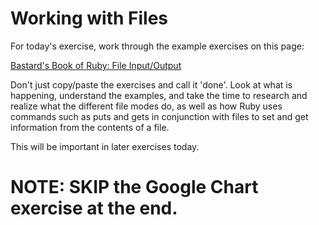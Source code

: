 # Working with Files
For today's exercise, work through the example exercises on this page:

[Bastard's Book of Ruby: File Input/Output](http://ruby.bastardsbook.com/chapters/io/)

Don't just copy/paste the exercises and call it 'done'. Look at what is happening, understand the examples, and take the time to research and realize what the different file modes do, as well as how Ruby uses commands such as puts and gets in conjunction with files to set and get information from the contents of a file.

This will be important in later exercises today.

# NOTE: SKIP the Google Chart exercise at the end.